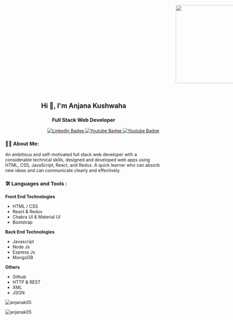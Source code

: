 

<div align="center" style="width:50%;height:250px; margin-Left:60% ;padding-bottom:6%;"><img src="https://media.giphy.com/media/L1R1tvI9svkIWwpVYr/giphy.gif" width="50%" height="250px" style="position:absolute" frameBorder="0" class="giphy-embed" allowFullScreen></img></div>


<h2 align="center">Hi 👋, I'm Anjana Kushwaha</h2>
<h3 align="center">Full Stack Web Developer</h3>
<div align="center" id="badges" style="margin-Left:25%">
  <a href="https://www.linkedin.com/in/anjana-kushwaha/">
    <img src="https://img.shields.io/badge/LinkedIn-blue?style=for-the-badge&logo=linkedin&logoColor=white" alt="LinkedIn Badge"/>
  </a>
  <a href="https://github.com/anjanak05">
    <img src="https://img.shields.io/badge/Github-black?style=for-the-badge&logo=github&logoColor=white" alt="Youtube Badge"/>
  </a>
  <a href="https://anjanak05.github.io/">
    <img src="https://img.shields.io/badge/Portfolio-green?style=for-the-badge&logo=&logoColor=white" alt="Youtube Badge"/>
  </a>
</div>


### :woman_technologist: About Me: 
An ambitious and self-motivated full stack web developer with a considerable technical skills,  designed and developed web apps using HTML, CSS, JavaScript, React, and Redux. A quick learner who can absorb new ideas and can communicate clearly and effectively.

### :hammer_and_wrench: Languages and Tools :

 **Front End Technologies**
- HTML / CSS
- React & Redux
- Chakra UI & Material UI
- Bootstrap

 **Back End Technologies**
- Javascript
- Node Js
- Express Js
- MongoDB

**Others**
- Github
- HTTP & REST
- XML
- JSON
 

<p><img align="center" src="https://github-readme-stats.vercel.app/api/top-langs?username=anjanak05&show_icons=true&locale=en&layout=compact" alt="anjanak05" /></p>


<p><img align="center" src="https://github-readme-streak-stats.herokuapp.com/?user=anjanak05&" alt="anjanak05" /></p>
